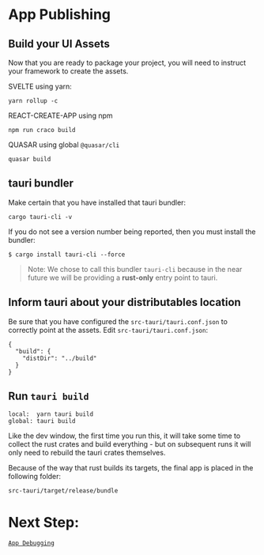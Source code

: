 # App Publishing

## Build your UI Assets

Now that you are ready to package your project, you will need to instruct your
framework to create the assets.

SVELTE using yarn:

```
yarn rollup -c
```

REACT-CREATE-APP using npm

```
npm run craco build
```

QUASAR using global `@quasar/cli`

```
quasar build
```

## tauri bundler

Make certain that you have installed that tauri bundler:

```
cargo tauri-cli -v
```

If you do not see a version number being reported, then you must install the
bundler:

```
$ cargo install tauri-cli --force
```

> Note: We chose to call this bundler `tauri-cli` because in the near future we
> will be providing a **rust-only** entry point to tauri.

## Inform tauri about your distributables location

Be sure that you have configured the `src-tauri/tauri.conf.json` to correctly
point at the assets. Edit `src-tauri/tauri.conf.json`:

```
{
  "build": {
    "distDir": "../build"
  }
}
```

## Run `tauri build`

```
local:  yarn tauri build
global: tauri build
```

Like the dev window, the first time you run this, it will take some time to
collect the rust crates and build everything - but on subsequent runs it will
only need to rebuild the tauri crates themselves.

Because of the way that rust builds its targets, the final app is placed in the
following folder:

`src-tauri/target/release/bundle`

# Next Step:

[`App Debugging`](https://github.com/tauri-apps/tauri/wiki/08.-App-Debugging)
